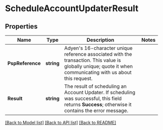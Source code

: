 # ScheduleAccountUpdaterResult

## Properties

Name | Type | Description | Notes
------------ | ------------- | ------------- | -------------
**PspReference** | **string** | Adyen&#39;s 16-character unique reference associated with the transaction. This value is globally unique; quote it when communicating with us about this request. | 
**Result** | **string** | The result of scheduling an Account Updater. If scheduling was successful, this field returns **Success**; otherwise it contains the error message. | 

[[Back to Model list]](../README.md#documentation-for-models) [[Back to API list]](../README.md#documentation-for-api-endpoints) [[Back to README]](../README.md)



